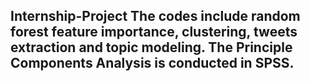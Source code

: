 ## Internship-Project The codes include random forest feature importance, clustering, tweets extraction and topic modeling. The Principle Components Analysis is conducted in SPSS. 
